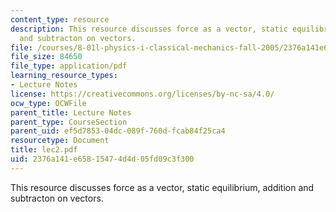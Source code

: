 ```yaml
---
content_type: resource
description: This resource discusses force as a vector, static equilibrium, addition
  and subtracton on vectors.
file: /courses/8-01l-physics-i-classical-mechanics-fall-2005/2376a141e65815474d4d05fd09c3f300_lec2.pdf
file_size: 84650
file_type: application/pdf
learning_resource_types:
- Lecture Notes
license: https://creativecommons.org/licenses/by-nc-sa/4.0/
ocw_type: OCWFile
parent_title: Lecture Notes
parent_type: CourseSection
parent_uid: ef5d7853-04dc-089f-760d-fcab84f25ca4
resourcetype: Document
title: lec2.pdf
uid: 2376a141-e658-1547-4d4d-05fd09c3f300
---
```

This resource discusses force as a vector, static equilibrium, addition and subtracton on vectors.